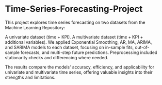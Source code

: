 # Time-Series-Forecasting-Project

This project explores time series forecasting on two datasets from the Machine Learning Repository:

A univariate dataset (time + KPI).
A multivariate dataset (time + KPI + additional variables).
We applied Exponential Smoothing, AR, MA, ARIMA, and SARIMA models to each dataset, focusing on in-sample fits, out-of-sample forecasts, and multi-step future predictions. Preprocessing included stationarity checks and differencing where needed.

The results compare the models' accuracy, efficiency, and applicability for univariate and multivariate time series, offering valuable insights into their strengths and limitations.
